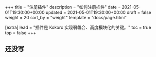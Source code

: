 +++
title = "注册插件"
description = "如何注册插件"
date = 2021-05-01T19:30:00+00:00
updated = 2021-05-01T19:30:00+00:00
draft = false
weight = 20
sort_by = "weight"
template = "docs/page.html"

[extra]
lead = "插件是 Kokoro 实现弱耦合、高度模块化的关键。"
toc = true
top = false
+++

## 还没写

